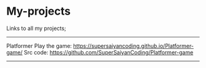 # My-projects
Links to all my projects;
____________________________________________________________________________
Platformer
Play the game: https://supersaiyancoding.github.io/Platformer-game/
Src code: https://github.com/SuperSaiyanCoding/Platformer-game

____________________________________________________________________________
